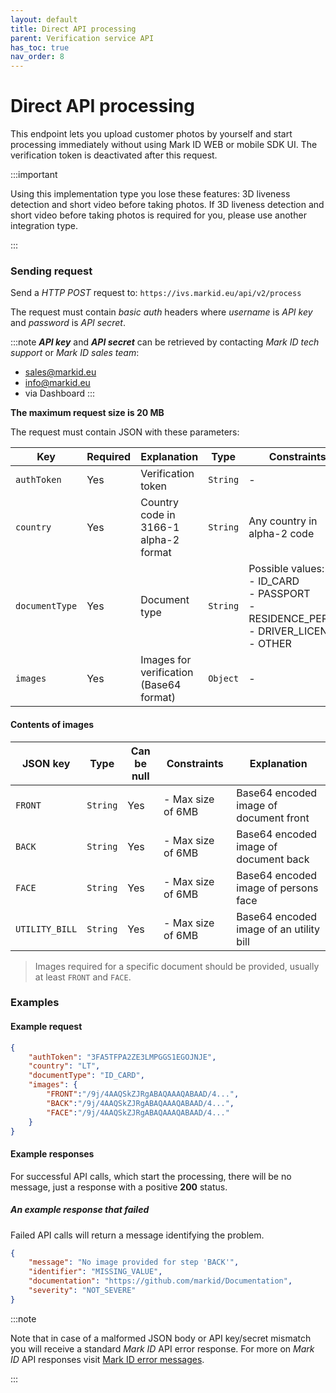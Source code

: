 ```yaml
---
layout: default
title: Direct API processing
parent: Verification service API
has_toc: true
nav_order: 8
---
```


# Direct API processing
This endpoint lets you upload customer photos by yourself and start processing immediately without using Mark ID WEB or mobile SDK UI. The verification token is deactivated after this request.


:::important

Using this implementation type you lose these features: 3D liveness detection and short video before taking photos. 
If 3D liveness detection and short video before taking photos is required for you, please use another integration type.

:::


### Sending request
Send a *HTTP POST* request to: `https://ivs.markid.eu/api/v2/process`

The request must contain *basic auth* headers where *username* is *API key* and *password* is *API secret*.

:::note
***API key*** and ***API secret*** can be retrieved by contacting *Mark ID tech support* or *Mark ID sales team*:
- sales@markid.eu
- info@markid.eu
- via Dashboard
:::

**The maximum request size is 20 MB**

The request must contain JSON with these parameters:

|      Key       | Required |              Explanation              |   Type   |    Constraints   |
| -------------- | -------- | ------------------------------------- | -------- | ------------------------------------------------------------------------------------------------ |
| `authToken`    | Yes      | Verification token                  | `String` | -                                                                                                |
| `country`      | Yes      | Country code in 3166-1 alpha-2 format | `String` | Any country in alpha-2 code                                                                      |
| `documentType` | Yes      | Document type                         | `String` | Possible values:<br/>- ID_CARD<br/>- PASSPORT<br/>- RESIDENCE_PERMIT<br/>- DRIVER_LICENSE<br/>- OTHER |
| `images`       | Yes      | Images for verification (Base64 format)| `Object` | -            |

#### Contents of images

|     JSON key     |   Type   | Can be null | Constraints       |               Explanation               |
| ---------------- | -------- | ----------- |-------------------| --------------------------------------- |
| `FRONT`          | `String` | Yes         | - Max size of 6MB | Base64 encoded image of document front  |
| `BACK`           | `String` | Yes         | - Max size of 6MB | Base64 encoded image of document back   |
| `FACE`           | `String` | Yes         | - Max size of 6MB | Base64 encoded image of persons face    |
| `UTILITY_BILL`   | `String` | Yes         | - Max size of 6MB | Base64 encoded image of an utility bill |

> Images required for a specific document should be provided, usually at least `FRONT` and `FACE`.

### Examples
#### Example request

```json
{
    "authToken": "3FA5TFPA2ZE3LMPGGS1EGOJNJE",
    "country": "LT",
    "documentType": "ID_CARD",
    "images": {
        "FRONT":"/9j/4AAQSkZJRgABAQAAAQABAAD/4...",
        "BACK":"/9j/4AAQSkZJRgABAQAAAQABAAD/4...",
        "FACE":"/9j/4AAQSkZJRgABAQAAAQABAAD/4..."
    }
}
```

#### Example responses
For successful API calls, which start the processing, there will be no message, just a response with a positive **200** status.


##### An example response that failed
Failed API calls will return a message identifying the problem.

```json
{
    "message": "No image provided for step 'BACK'",
    "identifier": "MISSING_VALUE",
    "documentation": "https://github.com/markid/Documentation",
    "severity": "NOT_SEVERE"
}
```

:::note

Note that in case of a malformed JSON body or API key/secret mismatch you will receive a standard *Mark ID* API error response. For more on *Mark ID* API responses visit [Mark ID error messages](/extra/StandardErrorMessages).

:::
